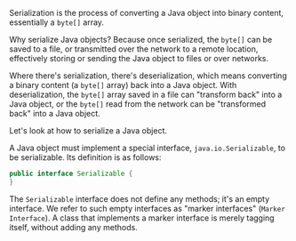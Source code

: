 Serialization is the process of converting a Java object into binary content, essentially a `byte[]` array.

Why serialize Java objects? Because once serialized, the `byte[]` can be saved to a file, or transmitted over the network to a remote location, effectively storing or sending the Java object to files or over networks.

Where there's serialization, there's deserialization, which means converting a binary content (a `byte[]` array) back into a Java object. With deserialization, the `byte[]` array saved in a file can "transform back" into a Java object, or the `byte[]` read from the network can be "transformed back" into a Java object.

Let's look at how to serialize a Java object.

A Java object must implement a special interface, `java.io.Serializable`, to be serializable. Its definition is as follows:

```java
public interface Serializable {
}
```

The `Serializable` interface does not define any methods; it's an empty interface. We refer to such empty interfaces as "marker interfaces" (`Marker Interface`). A class that implements a marker interface is merely tagging itself, without adding any methods.


